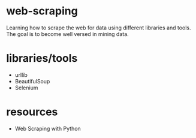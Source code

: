 # web-scraping
  Learning how to scrape the web for data using different libraries and tools. The goal is to become well versed in mining data.

# libraries/tools
- urllib
- BeautifulSoup
- Selenium

# resources
- Web Scraping with Python
